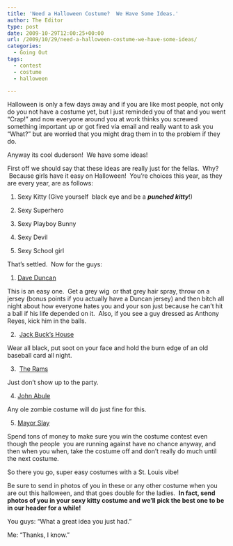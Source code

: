 ```yaml
---
title: 'Need a Halloween Costume?  We Have Some Ideas.'
author: The Editor
type: post
date: 2009-10-29T12:00:25+00:00
url: /2009/10/29/need-a-halloween-costume-we-have-some-ideas/
categories:
  - Going Out
tags:
  - contest
  - costume
  - halloween

---
```

Halloween is only a few days away and if you are like most people, not only do you not have a costume yet, but I just reminded you of that and you went &#8220;Crap!&#8221; and now everyone around you at work thinks you screwed something important up or got fired via email and really want to ask you &#8220;What?&#8221; but are worried that you might drag them in to the problem if they do.

Anyway its cool duderson!  We have some ideas!

First off we should say that these ideas are really just for the fellas.  Why?  Because girls have it easy on Halloween!  You&#8217;re choices this year, as they are every year, are as follows:

1. Sexy Kitty (Give yourself  black eye and be a _**punched kitty**_!)

2. Sexy Superhero

3. Sexy Playboy Bunny

4. Sexy Devil

5. Sexy School girl

That&#8217;s settled.  Now for the guys:

1. <a href="http://upload.wikimedia.org/wikipedia/commons/2/27/DSC00876_2_Dave_Duncan.jpg" target="_blank">Dave Duncan</a>

This is an easy one.  Get a grey wig  or that grey hair spray, throw on a jersey (bonus points if you actually have a Duncan jersey) and then bitch all night about how everyone hates you and your son just because he can&#8217;t hit a ball if his life depended on it.  Also, if you see a guy dressed as Anthony Reyes, kick him in the balls.

2.  <a href="http://www.stltoday.com/stltoday/news/stories.nsf/stlouiscitycounty/story/9F4E1BFBBAC9045E86257608003C3CC4?OpenDocument" target="_blank">Jack Buck&#8217;s House</a>

Wear all black, put soot on your face and hold the burn edge of an old baseball card all night.

3.  <a href="http://www.stltoday.com/blogzone/rams-fanatic/2009/09/28/rams-will-now-bear-the-burden-of-leagues-worst/" target="_blank">The Rams</a>

Just don&#8217;t show up to the party.

4. <a href="http://www.fox2now.com/media/photo/2008-12/649344.jpg" target="_blank">John Abule</a>

Any ole zombie costume will do just fine for this.

5. [Mayor Slay][1]

Spend tons of money to make sure you win the costume contest even though the people  you are running against have no chance anyway, and then when you when, take the costume off and don&#8217;t really do much until the next costume.

So there you go, super easy costumes with a St. Louis vibe!

Be sure to send in photos of you in these or any other costume when you are out this halloween, and that goes double for the ladies.  **In fact, send photos of you in your sexy kitty costume and we&#8217;ll pick the best one to be in our header for a while!** 

You guys: &#8220;What a great idea you just had.&#8221;

Me: &#8220;Thanks, I know.&#8221;

 [1]: http://www.stltoday.com/blogzone/political-fix/files/2008/11/francis-slay-photo.jpg